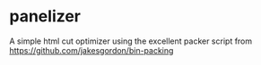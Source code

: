 # panelizer
A simple html cut optimizer using the excellent packer script from https://github.com/jakesgordon/bin-packing
